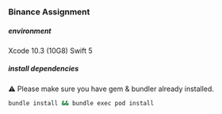 ### Binance Assignment

##### environment
Xcode 10.3 (10G8)
Swift 5

##### install dependencies
⚠️ Please make sure you have gem & bundler already installed.
```sh
bundle install && bundle exec pod install 
```
